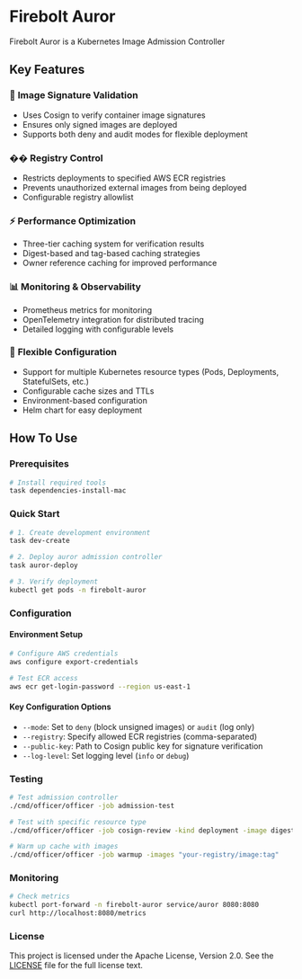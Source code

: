 # Firebolt Auror
Firebolt Auror is a Kubernetes Image Admission Controller


## Key Features

### 🔐 **Image Signature Validation**
- Uses Cosign to verify container image signatures
- Ensures only signed images are deployed
- Supports both deny and audit modes for flexible deployment

### �� **Registry Control**
- Restricts deployments to specified AWS ECR registries
- Prevents unauthorized external images from being deployed
- Configurable registry allowlist

### ⚡ **Performance Optimization**
- Three-tier caching system for verification results
- Digest-based and tag-based caching strategies
- Owner reference caching for improved performance

### 📊 **Monitoring & Observability**
- Prometheus metrics for monitoring
- OpenTelemetry integration for distributed tracing
- Detailed logging with configurable levels

### 🔧 **Flexible Configuration**
- Support for multiple Kubernetes resource types (Pods, Deployments, StatefulSets, etc.)
- Configurable cache sizes and TTLs
- Environment-based configuration
- Helm chart for easy deployment

## How To Use

### Prerequisites

```bash
# Install required tools
task dependencies-install-mac
```

### Quick Start

```bash
# 1. Create development environment
task dev-create

# 2. Deploy auror admission controller
task auror-deploy

# 3. Verify deployment
kubectl get pods -n firebolt-auror
```

### Configuration

#### Environment Setup
```bash
# Configure AWS credentials
aws configure export-credentials

# Test ECR access
aws ecr get-login-password --region us-east-1
```

#### Key Configuration Options
- `--mode`: Set to `deny` (block unsigned images) or `audit` (log only)
- `--registry`: Specify allowed ECR registries (comma-separated)
- `--public-key`: Path to Cosign public key for signature verification
- `--log-level`: Set logging level (`info` or `debug`)

### Testing

```bash
# Test admission controller
./cmd/officer/officer -job admission-test

# Test with specific resource type
./cmd/officer/officer -job cosign-review -kind deployment -image digest

# Warm up cache with images
./cmd/officer/officer -job warmup -images "your-registry/image:tag"
```

### Monitoring

```bash
# Check metrics
kubectl port-forward -n firebolt-auror service/auror 8080:8080
curl http://localhost:8080/metrics
```


### License

This project is licensed under the Apache License, Version 2.0. See the [LICENSE](LICENSE) file for the full license text.